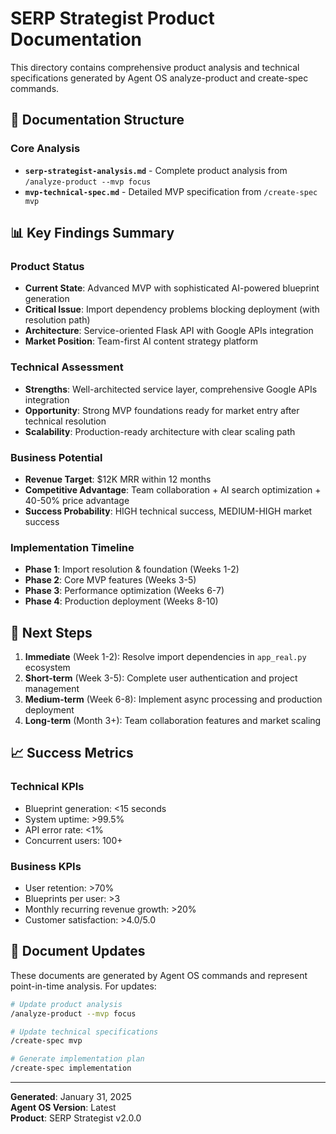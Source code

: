 # SERP Strategist Product Documentation

This directory contains comprehensive product analysis and technical specifications generated by Agent OS analyze-product and create-spec commands.

## 📁 Documentation Structure

### Core Analysis
- **`serp-strategist-analysis.md`** - Complete product analysis from `/analyze-product --mvp focus`
- **`mvp-technical-spec.md`** - Detailed MVP specification from `/create-spec mvp`

## 📊 Key Findings Summary

### Product Status
- **Current State**: Advanced MVP with sophisticated AI-powered blueprint generation
- **Critical Issue**: Import dependency problems blocking deployment (with resolution path)
- **Architecture**: Service-oriented Flask API with Google APIs integration
- **Market Position**: Team-first AI content strategy platform

### Technical Assessment
- **Strengths**: Well-architected service layer, comprehensive Google APIs integration
- **Opportunity**: Strong MVP foundations ready for market entry after technical resolution
- **Scalability**: Production-ready architecture with clear scaling path

### Business Potential
- **Revenue Target**: $12K MRR within 12 months
- **Competitive Advantage**: Team collaboration + AI search optimization + 40-50% price advantage
- **Success Probability**: HIGH technical success, MEDIUM-HIGH market success

### Implementation Timeline
- **Phase 1**: Import resolution & foundation (Weeks 1-2)
- **Phase 2**: Core MVP features (Weeks 3-5)
- **Phase 3**: Performance optimization (Weeks 6-7)
- **Phase 4**: Production deployment (Weeks 8-10)

## 🎯 Next Steps

1. **Immediate** (Week 1-2): Resolve import dependencies in `app_real.py` ecosystem
2. **Short-term** (Week 3-5): Complete user authentication and project management
3. **Medium-term** (Week 6-8): Implement async processing and production deployment
4. **Long-term** (Month 3+): Team collaboration features and market scaling

## 📈 Success Metrics

### Technical KPIs
- Blueprint generation: <15 seconds
- System uptime: >99.5%
- API error rate: <1%
- Concurrent users: 100+

### Business KPIs
- User retention: >70%
- Blueprints per user: >3
- Monthly recurring revenue growth: >20%
- Customer satisfaction: >4.0/5.0

## 🔄 Document Updates

These documents are generated by Agent OS commands and represent point-in-time analysis. For updates:

```bash
# Update product analysis
/analyze-product --mvp focus

# Update technical specifications  
/create-spec mvp

# Generate implementation plan
/create-spec implementation
```

---

**Generated**: January 31, 2025  
**Agent OS Version**: Latest  
**Product**: SERP Strategist v2.0.0